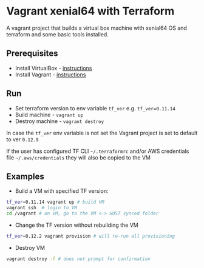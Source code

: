# Vagrant xenial64 with Terraform

A vagrant project that builds a virtual box machine with xenial64 OS and terraform and some basic tools installed.

## Prerequisites

* Install VirtualBox - [instructions](https://www.virtualbox.org/wiki/Downloads)
* Install Vagrant - [instructions](https://www.vagrantup.com/downloads.html)

## Run

* Set terraform version to env variable `tf_ver` e.g. `tf_ver=0.11.14`
* Build machine - `vagrant up`
* Destroy machine - `vagrant destroy`

In case the `tf_ver` env variable is not set the Vagrant project is set to default to ver `0.12.9`

If the user has configured TF CLI `~/.terraformrc` and/or AWS credentials file `~/.aws/credentials` they will also be copied to the VM

## Examples

* Build a VM with specified TF version:

```Bash
tf_ver=0.11.14 vagrant up # build VM
vagrant ssh  # login to VM
cd /vagrant # on VM, go to the VM <-> HOST synced folder
```

* Change the TF version without rebuilding the VM

```Bash
tf_ver=0.12.2 vagrant provision # will re-run all provisioning
```

* Destroy VM

```Bash
vagrant destroy -f # does not prompt for confirmation
```
